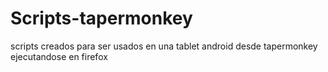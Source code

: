 # Scripts-tapermonkey
scripts creados para ser usados en una tablet android desde tapermonkey ejecutandose en firefox
